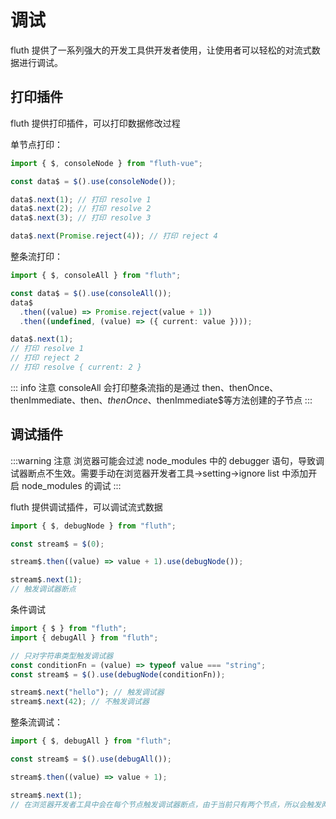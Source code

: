 # 调试

fluth 提供了一系列强大的开发工具供开发者使用，让使用者可以轻松的对流式数据进行调试。

## 打印插件

fluth 提供打印插件，可以打印数据修改过程

单节点打印：

```typescript
import { $, consoleNode } from "fluth-vue";

const data$ = $().use(consoleNode());

data$.next(1); // 打印 resolve 1
data$.next(2); // 打印 resolve 2
data$.next(3); // 打印 resolve 3

data$.next(Promise.reject(4)); // 打印 reject 4
```

整条流打印：

```typescript
import { $, consoleAll } from "fluth";

const data$ = $().use(consoleAll());
data$
  .then((value) => Promise.reject(value + 1))
  .then((undefined, (value) => ({ current: value })));

data$.next(1);
// 打印 resolve 1
// 打印 reject 2
// 打印 resolve { current: 2 }
```

::: info 注意
consoleAll 会打印整条流指的是通过 then、thenOnce、thenImmediate、then$、thenOnce$、thenImmediate$等方法创建的子节点
:::

## 调试插件

:::warning 注意
浏览器可能会过滤 node_modules 中的 debugger 语句，导致调试器断点不生效。需要手动在浏览器开发者工具->setting->ignore list 中添加开启 node_modules 的调试
:::

fluth 提供调试插件，可以调试流式数据

```typescript
import { $, debugNode } from "fluth";

const stream$ = $(0);

stream$.then((value) => value + 1).use(debugNode());

stream$.next(1);
// 触发调试器断点
```

条件调试

```typescript
import { $ } from "fluth";
import { debugAll } from "fluth";

// 只对字符串类型触发调试器
const conditionFn = (value) => typeof value === "string";
const stream$ = $().use(debugNode(conditionFn));

stream$.next("hello"); // 触发调试器
stream$.next(42); // 不触发调试器
```

整条流调试：

```typescript
import { $, debugAll } from "fluth";

const stream$ = $().use(debugAll());

stream$.then((value) => value + 1);

stream$.next(1);
// 在浏览器开发者工具中会在每个节点触发调试器断点，由于当前只有两个节点，所以会触发两次断点
```
